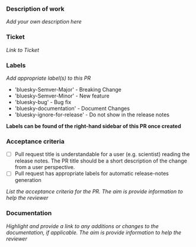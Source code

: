 ### Description of work

*Add your own description here*

### Ticket

*Link to Ticket*

### Labels

*Add appropriate label(s) to this PR*

 - 'bluesky-Semver-Major' - Breaking Change
 - 'bluesky-Semver-Minor' - New feature
 - 'bluesky-bug' - Bug fix
 - 'bluesky-documentation' - Document Changes
 - 'bluesky-ignore-for-release' - Do not show in the release notes 

 **Labels can be found of the right-hand sidebar of this PR once created**

### Acceptance criteria

- [ ] Pull request title is understandable for a user (e.g. scientist) reading the release notes. The PR title should be a short description of the change from a user perspective.
- [ ] Pull request has appropriate labels for automatic release-notes generation

*List the acceptance criteria for the PR. The aim is provide information to help the reviewer*

### Documentation
*Highlight and provide a link to any additions or changes to the documentation, if applicable. The aim is provide information to help the reviewer*
